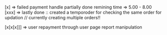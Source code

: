 [x] => failed payment handle partially done remining time => 5.00 - 8.00
[xxx] => lastly done :: created a temporoder for checking the same order for updation // currently creating multiple orders!!

[x[x[x]]] => user repayment through user page
report manipulation